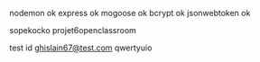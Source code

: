 nodemon ok
express ok
mogoose ok
bcrypt ok 
jsonwebtoken ok

sopekocko
projet6openclassroom

test id 
ghislain67@test.com
qwertyuio

